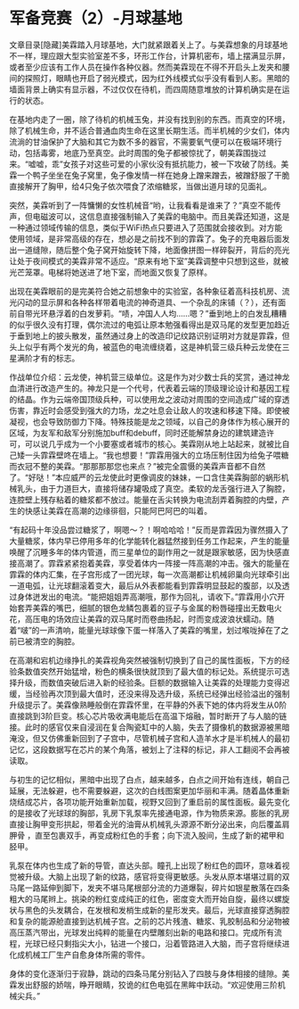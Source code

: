 # 军备竞赛（2）-月球基地

文章目录[隐藏]美霖踏入月球基地，大门就紧跟着关上了。与美霖想象的月球基地不一样，理应跟大型实验室差不多，环形工作台，计算机密布，墙上摆满显示屏，或者至少应该有工作人员在操作各种仪器。然而美霖现在不得不开启头上发夹和腰间的探照灯，眼睛也开启了弱光模式，因为红外线模式似乎没有看到人影。黑暗的墙面背景上确实有显示器，不过仅仅在待机，而四周随意堆放的计算机确实是在运行的状态。

在基地内走了一圈，除了待机的机械玉兔，并没有找到别的东西。而真空的环境，除了机械生命，并不适合普通血肉生命在这里长期生活。而半机械的少女们，体内流淌的甘油保护了大脑和其它为数不多的器官，不需要氧气便可以在极端环境行动，包括毒雾，地底乃至真空。此时周围的兔子都被惊扰了，朝美霖围拢过来。“嘘嘘，乖”女孩子对这些可爱的小家伙没有抵抗能力，被一下攻破了防线。美霖一个鸭子坐坐在兔子窝里，兔子像发情一样在她身上蹭来蹭去，被蹭舒服了干脆直接解开了胸甲，给4只兔子依次喂食了浓缩糖浆，当做出道月球的见面礼。

突然，美霖听到了一阵慵懒的女性机械音“哟，让我看看是谁来了？”真空不能传声，但电磁波可以，这信息直接强制输入了美霖的电脑中。而且美霖还知道，这是一种通过领域传输的信息，类似于WiFi热点只要进入了范围就会接收到。对方能使用领域，是非常高级的存在，想必是之前找不到的霏霖了。兔子的充电器后面发出一道缝隙，随后整个兔子窝开始旋转下降，地面像拼图一样碎裂开，背后的亮光让处于夜间模式的美霖非常不适应。“原来有地下室”美霖调整中只想到这些，就被光芒笼罩。电梯将她送进了地下室，而地面又恢复了原样。

出现在美霖眼前的是完美符合她之前想象中的实验室，各种象征着高科技机房、流光闪动的显示屏和各种各样带着电流的神奇道具、一个杂乱的床铺（？），还有面前自带光环悬浮着的白发萝莉。“啧，冲国人人均……嗯？”垂到地上的白发乱糟糟的似乎很久没有打理，偶尔流过的电弧让原本勉强看得出是双马尾的发型更加趋近于垂到地上的披头散发，虽然通过身上的改造印记纹路识别证明对方就是霏霖，但头上似乎有两个发光的角，被蓝色的电流缠绕着，这是神机营三级兵种云龙使在三星满阶才有的标志。

作战单位介绍：云龙使，神机营三级单位。这是作为对少数士兵的奖赏，通过神龙血清进行改造产生的。神龙只是一个代号，代表着云端的顶级理论设计和基因工程的结晶。作为云端帝国顶级兵种，可以使用龙之波动对周围的空间造成广域的穿透伤害，靠近时会感受到强大的力场，龙之吐息会让敌人的攻速和移速下降。即使被凝视，也会导致防御力下降。特殊技能是龙之领域，以自己的身体作为核心展开的区域，为友军和敌军分别施加buff和debuff，同时还能解禁身边的建筑建造许可，可以说几乎成为一个小要塞或者城市的核心。美霖刚从地上站起来，就被比自己矮一头霏霖壁咚在墙上。“我也想要！”霏霖用强大的立场压制住因为给兔子喂糖而衣冠不整的美霖。“那那那那您也来点？”被完全震慑的美霖声音都不自然了。“好哒！”本应威严的云龙使此时更像调皮的妹妹，一口含住美霖胸部的蜗形机械乳头，由于力道巨大，直接将储存罐吸成了真空。柔软的龙舌强行进入了胸腔，连腔壁上残存粘着的糖浆都不放过。能量在舌尖转换为电流刮弄着胸腔的内壁，产生的快感让美霖在高潮的边缘徘徊，只能阿巴阿巴的叫着。

“有起码十年没品尝过糖浆了，啊嗯～？！啊哈哈哈！”反而是霏霖因为骤然摄入了大量糖浆，体内早已停用多年的化学能转化器猛然接到任务工作起来，产生的能量唤醒了沉睡多年的体内管道，而三星单位的副作用之一就是跟家敏感，因为快感直接高潮了。霏霖紧紧抱着美霖，享受着体内一阵接一阵高潮的冲击。强大的能量在霏霖的体内汇集，在子宫形成了一团光球，每一次高潮都让机械卵巢向光球牵引出一道电弧，让光球翻滚着变大，最后从外表都能看到霏霖明显鼓起的腹部，以及透过身体迸发出的电流。“能把姐姐弄高潮哦，那作为回礼，请收下。”霏霖用小穴开始套弄美霖的嘴巴，细腻的银色龙鳞包裹着的豆子与金属的粉唇碰撞出无数电火花，高压电的场效应让美霖的双马尾时而卷曲扬起，时而变成波浪状蠕动。随着“啵”的一声清响，能量光球球像下蛋一样落入了美霖的嘴里，划过喉咙掉在了之前已被清空的胸腔。

在高潮和宕机边缘挣扎的美霖视角突然被强制切换到了自己的属性面板，下方的经验条数值突然开始猛增，粉色的横条很快就顶到了最大值的标记处。系统提示可选择升级，而数值突破后进入新的经验条。巨额的数据输入让美霖的处理能力变得迟缓，当经验再次顶到最大值时，还没来得及选升级，系统已经弹出经验溢出的强制升级提示了。美霖像熟睡般倒在霏霖怀里，在平静的外表下她的体内将发生从0阶直接跳到3阶巨变。核心芯片吸收满电能后在高温下熔融，暂时断开了与人脑的链接。此时的感官仅来自浸润在复合陶瓷缸中的人脑，失去了摄像机的数据源被黑暗淹没，但又仿佛重新回到了子宫中，尽管机械子宫和人造羊水才是半机械人的最初记忆，这段数据写在芯片的某个角落，被划上了注释的标记，非人工翻阅不会再被读取。

与初生的记忆相似，黑暗中出现了白点，越来越多，白点之间开始有连线，朝自己延展，无法躲避，也不需要躲避，这次的白线图案更加华丽和丰满。随着晶体重新烧结成芯片，各项功能开始重新加载，视野又回到了重启前的属性面板。最先变化的是接收了光球球的胸部，乳房下乳泵率先接通电源，作为物质来源。膨胀的乳房直接让胸甲变形拱起，带着金光的油膏从机械乳头源源不断分泌出来，向后覆盖肩胛骨 ，直至包裹双手，再变成粉红色的手套；向下流入股间，生成了新的裙甲和胫甲。

乳泵在体内也生成了新的导管，直达头部。瞳孔上出现了粉红色的圆环，意味着视觉被升级。大脑上出现了新的纹路，感官将变得更敏感。头发从原本堪堪过肩的双马尾一路延伸到脚下，发夹不堪马尾根部分流的力道爆裂，碎片如银星散落在四条粗大的马尾辫上。挑染的粉红变成纯正的红色，密度变大而开始自旋，最终以螺旋状与黑色的头发耦合，在发根和发梢生成新的星形发夹。最后，光球直接穿透胸腔和复杂的能源舱直接到达机械子宫。之前的芯片残渣、糖浆、乳胶制品和分泌物被高压蒸汽带出，光球发出纯粹的能量在内壁雕刻出新的电路和接口。完成所有流程，光球已经只剩指尖大小，钻进一个接口，沿着管路进入大脑，而子宫将继续进化成机械工厂生产自愈身体所需的零件。

身体的变化逐渐归于寂静，跳动的四条马尾分别钻入了四肢与身体相接的缝隙。美霖发出舒服的娇喘，睁开眼睛，狡诡的红色电弧在黑眸中跃动。“欢迎使用三阶机械尖兵。”
